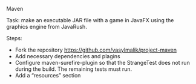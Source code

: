 Maven

Task: make an executable JAR file with a game in JavaFX using the graphics engine from JavaRush.

Steps:
* Fork the repository https://github.com/vasylmalik/project-maven
* Add necessary dependencies and plagins
* Configure maven-surefire-plugin so that the StrangeTest does not run during the build. The remaining tests must run.
* Add a “resources” section
